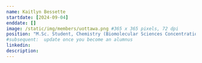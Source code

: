 ```yaml
---
name: Kaitlyn Bessette
startdate: [2024-09-04]
enddate: []
image: /static/img/members/uottawa.png #365 x 365 pixels, 72 dpi
position: "M.Sc. Student, Chemistry (Biomolecular Sciences Concentration)"
#subsequent:  update once you become an alumnus
linkedin:
description:
---
```


